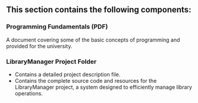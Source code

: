 ## This section contains the following components:

### Programming Fundamentals (PDF)
A document covering some of the basic concepts of programming and provided for the university.

### LibraryManager Project Folder
- Contains a detailed project description file.
- Contains the complete source code and resources for the LibraryManager project, a system designed to efficiently manage library operations.
